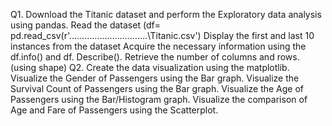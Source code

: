 Q1. Download the Titanic dataset and perform the Exploratory data analysis using pandas.
Read the dataset (df= pd.read_csv(r'………………………….\Titanic.csv')
Display the first and last 10 instances from the dataset
Acquire the necessary information using the df.info() and df. Describe().
Retrieve the number of columns and rows. (using shape)
Q2. Create the data visualization using the matplotlib.
Visualize the Gender of Passengers using the Bar graph.
Visualize the Survival Count of Passengers using the Bar graph.
Visualize the Age of Passengers using the Bar/Histogram graph.
Visualize the comparison of Age and Fare of Passengers using the Scatterplot.
